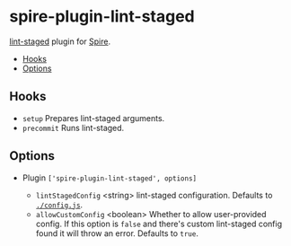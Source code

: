 # spire-plugin-lint-staged

[lint-staged](https://github.com/okonet/lint-staged) plugin for
[Spire](https://github.com/researchgate/spire).

<!-- START doctoc generated TOC please keep comment here to allow auto update -->
<!-- DON'T EDIT THIS SECTION, INSTEAD RE-RUN doctoc TO UPDATE -->

- [Hooks](#hooks)
- [Options](#options)

<!-- END doctoc generated TOC please keep comment here to allow auto update -->

## Hooks

- `setup` Prepares lint-staged arguments.
- `precommit` Runs lint-staged.

## Options

- Plugin `['spire-plugin-lint-staged', options]`

  - `lintStagedConfig` \<string\> lint-staged configuration. Defaults to
    [`./config.js`](./config.js).
  - `allowCustomConfig` \<boolean\> Whether to allow user-provided config. If
    this option is `false` and there's custom lint-staged config found it will
    throw an error. Defaults to `true`.
